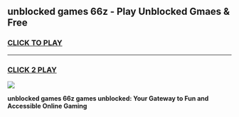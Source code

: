 
## unblocked games 66z - Play Unblocked Gmaes & Free
<h3>
<a href="https://news.freeplayer.one?title=unblocked_games_66z&ref=23F">CLICK TO PLAY</a></h3>
<hr>

<h3>
<a href="https://news.freeplayer.one?title=unblocked_games_66z&ref=23F">CLICK 2 PLAY</a>
  
</h3>

<a href="https://news.freeplayer.one?title=unblocked_games_66z&ref=23F/"><img src="https://clearcache.store/games.png"></a>


**unblocked games 66z games unblocked: Your Gateway to Fun and Accessible Online Gaming**

